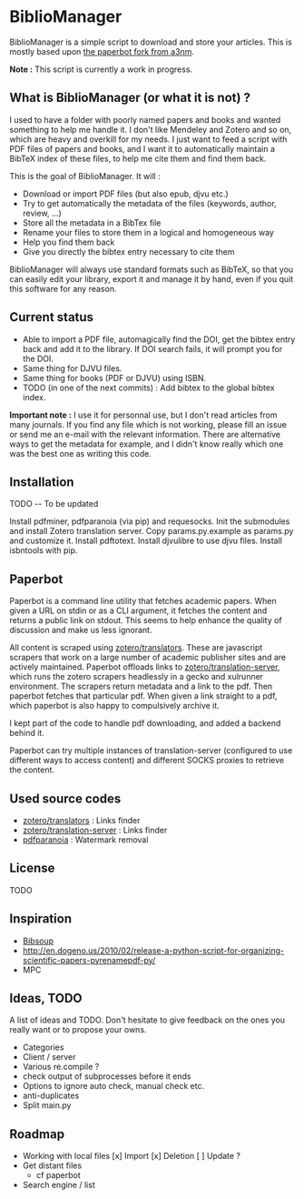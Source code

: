 BiblioManager
=============

BiblioManager is a simple script to download and store your articles. This is mostly based upon [the paperbot fork from a3nm](https://github.com/a3nm/paperbot).

**Note :** This script is currently a work in progress.

## What is BiblioManager (or what it is **not**) ?

I used to have a folder with poorly named papers and books and wanted something to help me handle it. I don't like Mendeley and Zotero and so on, which are heavy and overkill for my needs. I just want to feed a script with PDF files of papers and books, and I want it to automatically maintain a BibTeX index of these files, to help me cite them and find them back.

This is the goal of BiblioManager. It will :
* Download or import PDF files (but also epub, djvu etc.)
* Try to get automatically the metadata of the files (keywords, author, review, …)
* Store all the metadata in a BibTex file
* Rename your files to store them in a logical and homogeneous way
* Help you find them back
* Give you directly the bibtex entry necessary to cite them

BiblioManager will always use standard formats such as BibTeX, so that you can easily edit your library, export it and manage it by hand, even if you quit this software for any reason.


## Current status

* Able to import a PDF file, automagically find the DOI, get the bibtex entry back and add it to the library. If DOI search fails, it will prompt you for the DOI.
* Same thing for DJVU files.
* Same thing for books (PDF or DJVU) using ISBN.
* TODO (in one of the next commits) : Add bibtex to the global bibtex index.

**Important note :** I use it for personnal use, but I don't read articles from many journals. If you find any file which is not working, please fill an issue or send me an e-mail with the relevant information. There are alternative ways to get the metadata for example, and I didn't know really which one was the best one as writing this code.


## Installation
TODO -- To be updated


Install pdfminer, pdfparanoia (via pip) and requesocks.
Init the submodules and install Zotero translation server.
Copy params.py.example as params.py and customize it.
Install pdftotext.
Install djvulibre to use djvu files.
Install isbntools with pip.


## Paperbot

Paperbot is a command line utility that fetches academic papers. When given a URL on stdin or as a CLI argument, it fetches the content and returns a public link on stdout. This seems to help enhance the quality of discussion and make us less ignorant.

All content is scraped using [zotero/translators](https://github.com/zotero/translators). These are javascript scrapers that work on a large number of academic publisher sites and are actively maintained. Paperbot offloads links to [zotero/translation-server](https://github.com/zotero/translation-server), which runs the zotero scrapers headlessly in a gecko and xulrunner environment. The scrapers return metadata and a link to the pdf. Then paperbot fetches that particular pdf. When given a link straight to a pdf, which paperbot is also happy to compulsively archive it.

I kept part of the code to handle pdf downloading, and added a backend behind it.

Paperbot can try multiple instances of translation-server (configured to use different ways to access content) and different SOCKS proxies to retrieve the content.


## Used source codes

* [zotero/translators](https://github.com/zotero/translators) : Links finder
* [zotero/translation-server](https://github.com/zotero/translation-server) : Links finder
* [pdfparanoia](https://github.com/kanzure/pdfparanoia) : Watermark removal


## License

TODO

## Inspiration

* [Bibsoup](http://openbiblio.net/2012/02/09/bibsoup-beta-released/)
* http://en.dogeno.us/2010/02/release-a-python-script-for-organizing-scientific-papers-pyrenamepdf-py/
* MPC

## Ideas, TODO

A list of ideas and TODO. Don't hesitate to give feedback on the ones you really want or to propose your owns.

* Categories
* Client / server
* Various re.compile ?
* check output of subprocesses before it ends
* Options to ignore auto check, manual check etc.
* anti-duplicates
* Split main.py

## Roadmap

* Working with local files
    [x] Import
    [x] Deletion
    [ ] Update ?
* Get distant files
    * cf paperbot
* Search engine / list
